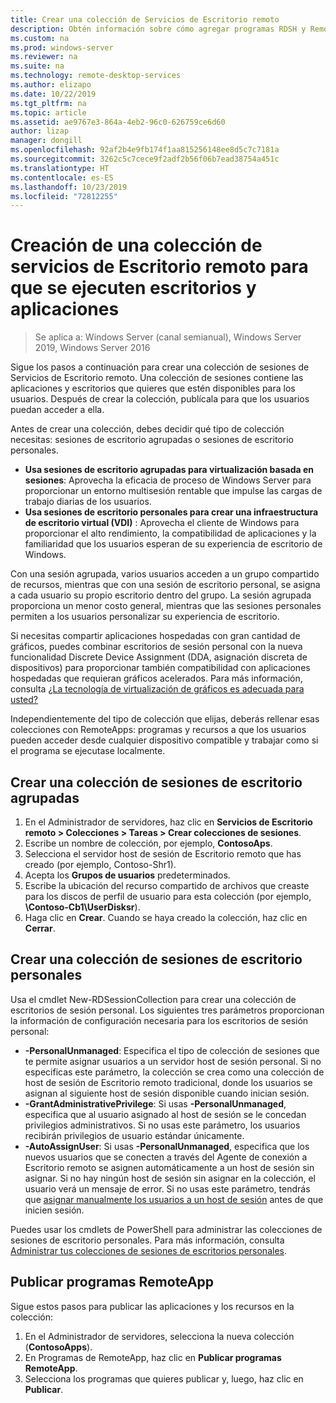 ```yaml
---
title: Crear una colección de Servicios de Escritorio remoto
description: Obtén información sobre cómo agregar programas RDSH y RemoteApp a tu implementación de RDS.
ms.custom: na
ms.prod: windows-server
ms.reviewer: na
ms.suite: na
ms.technology: remote-desktop-services
ms.author: elizapo
ms.date: 10/22/2019
ms.tgt_pltfrm: na
ms.topic: article
ms.assetid: ae9767e3-864a-4eb2-96c0-626759ce6d60
author: lizap
manager: dongill
ms.openlocfilehash: 92af2b4e9fb174f1aa815256148ee8d5c7c7181a
ms.sourcegitcommit: 3262c5c7cece9f2adf2b56f06b7ead38754a451c
ms.translationtype: HT
ms.contentlocale: es-ES
ms.lasthandoff: 10/23/2019
ms.locfileid: "72812255"
---
```

# <a name="create-a-remote-desktop-services-collection-for-desktops-and-apps-to-run"></a>Creación de una colección de servicios de Escritorio remoto para que se ejecuten escritorios y aplicaciones

>Se aplica a: Windows Server (canal semianual), Windows Server 2019, Windows Server 2016

Sigue los pasos a continuación para crear una colección de sesiones de Servicios de Escritorio remoto. Una colección de sesiones contiene las aplicaciones y escritorios que quieres que estén disponibles para los usuarios. Después de crear la colección, publícala para que los usuarios puedan acceder a ella.

Antes de crear una colección, debes decidir qué tipo de colección necesitas: sesiones de escritorio agrupadas o sesiones de escritorio personales. 

- **Usa sesiones de escritorio agrupadas para virtualización basada en sesiones**: Aprovecha la eficacia de proceso de Windows Server para proporcionar un entorno multisesión rentable que impulse las cargas de trabajo diarias de los usuarios.
- **Usa sesiones de escritorio personales para crear una infraestructura de escritorio virtual (VDI)** : Aprovecha el cliente de Windows para proporcionar el alto rendimiento, la compatibilidad de aplicaciones y la familiaridad que los usuarios esperan de su experiencia de escritorio de Windows.
 
Con una sesión agrupada, varios usuarios acceden a un grupo compartido de recursos, mientras que con una sesión de escritorio personal, se asigna a cada usuario su propio escritorio dentro del grupo. La sesión agrupada proporciona un menor costo general, mientras que las sesiones personales permiten a los usuarios personalizar su experiencia de escritorio.

Si necesitas compartir aplicaciones hospedadas con gran cantidad de gráficos, puedes combinar escritorios de sesión personal con la nueva funcionalidad Discrete Device Assignment (DDA, asignación discreta de dispositivos) para proporcionar también compatibilidad con aplicaciones hospedadas que requieran gráficos acelerados. Para más información, consulta [¿La tecnología de virtualización de gráficos es adecuada para usted?](rds-graphics-virtualization.md)


Independientemente del tipo de colección que elijas, deberás rellenar esas colecciones con RemoteApps: programas y recursos a que los usuarios pueden acceder desde cualquier dispositivo compatible y trabajar como si el programa se ejecutase localmente.

## <a name="create-a-pooled-desktop-session-collection"></a>Crear una colección de sesiones de escritorio agrupadas

1.  En el Administrador de servidores, haz clic en **Servicios de Escritorio remoto > Colecciones > Tareas > Crear colecciones de sesiones**.  
2.  Escribe un nombre de colección, por ejemplo, **ContosoAps**.  
3.  Selecciona el servidor host de sesión de Escritorio remoto que has creado (por ejemplo, Contoso-Shr1).  
4.  Acepta los **Grupos de usuarios** predeterminados.  
5.  Escribe la ubicación del recurso compartido de archivos que creaste para los discos de perfil de usuario para esta colección (por ejemplo, **\Contoso-Cb1\UserDisksr**).   
6.  Haga clic en **Crear**. Cuando se haya creado la colección, haz clic en **Cerrar**.  


## <a name="create-a-personal-desktop-session-collection"></a>Crear una colección de sesiones de escritorio personales

Usa el cmdlet New-RDSessionCollection para crear una colección de escritorios de sesión personal. Los siguientes tres parámetros proporcionan la información de configuración necesaria para los escritorios de sesión personal:

- **-PersonalUnmanaged**: Especifica el tipo de colección de sesiones que te permite asignar usuarios a un servidor host de sesión personal. Si no especificas este parámetro, la colección se crea como una colección de host de sesión de Escritorio remoto tradicional, donde los usuarios se asignan al siguiente host de sesión disponible cuando inician sesión.
- **-GrantAdministrativePrivilege**: Si usas **-PersonalUnmanaged**, especifica que al usuario asignado al host de sesión se le concedan privilegios administrativos. Si no usas este parámetro, los usuarios recibirán privilegios de usuario estándar únicamente.
- **-AutoAssignUser**: Si usas **-PersonalUnmanaged**, especifica que los nuevos usuarios que se conecten a través del Agente de conexión a Escritorio remoto se asignen automáticamente a un host de sesión sin asignar. Si no hay ningún host de sesión sin asignar en la colección, el usuario verá un mensaje de error. Si no usas este parámetro, tendrás que [asignar manualmente los usuarios a un host de sesión](rds-manage-personal-collection.md#manually-assign-a-user-to-a-personal-session-host) antes de que inicien sesión.

Puedes usar los cmdlets de PowerShell para administrar las colecciones de sesiones de escritorio personales. Para más información, consulta [Administrar tus colecciones de sesiones de escritorios personales](rds-manage-personal-collection.md).

## <a name="publish-remoteapp-programs"></a>Publicar programas RemoteApp
Sigue estos pasos para publicar las aplicaciones y los recursos en la colección:

1.  En el Administrador de servidores, selecciona la nueva colección (**ContosoApps**).  
2.  En Programas de RemoteApp, haz clic en **Publicar programas RemoteApp**.  
3. Selecciona los programas que quieres publicar y, luego, haz clic en **Publicar**.  
